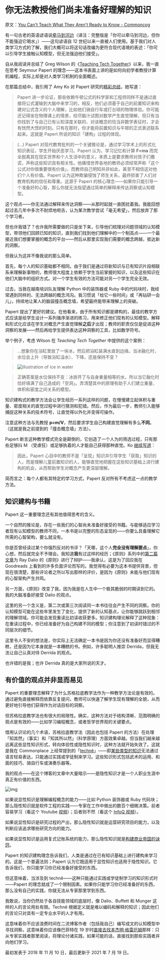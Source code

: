 # 你无法教授他们尚未准备好理解的知识

原文：[You Can't Teach What They Aren't Ready to Know - Commoncog](https://commoncog.com/you-cant-teach-what-they-arent-ready-to-know/)

有一句古老的英语谚语说[牵马到河边](https://www.phrases.org.uk/meanings/you-can-lead-a-horse-to-water.html?ref=commoncog.com)（译注：完整版是「你可以牵马到河边，但你不能强迫它喝水」）——这句谚语自 12 世纪以来一直被人们使用。基于我们对人类学习方式的了解，我们大概可以将这句话改编为更符合现代语境的表述：「你可以引导学生接触认知模型，但无法强迫他们接受」。

自从我阅读并总结了 Greg Wilson 的《[Teaching Tech Together](https://commoncog.com/teaching-tech-together/)》以来，我一直在思考 Seymour Papert 的理念——这本书表面上讲的是如何向初学者教授计算机编程，实际上却是对人类学习机制的全面概述。

在那篇总结中，我引用了 Amy Ko 对 Papert 研究的[精彩总结](https://medium.com/bits-and-behavior/mindstorms-what-did-papert-argue-and-what-does-it-mean-for-learning-and-education-c8324b58aca4?ref=commoncog.com)，她写道：

> Papert 进一步论证，那些依赖牛顿公式的科学家和工程师同样不是通过直接将公式灌输到大脑中来学习的，相反，他们必须基于自己的前置知识来构建对公式含义的个人理解，比如他们骑自行车或打台球的物理体验。你可能还记得坐在物理课上的情景，绞尽脑汁试图对数学产生直觉理解，但只有当你找到了与自己已有认知深度关联的、对该概念的恰当非数学表征时，才会有恍然大悟的时刻。只有在那时，你才能将前置知识与牛顿的正式表述联系起来。这就是 Papert 所说的知识「建构」过程的体现。

>

> (…) Papert 对现代教育批判的一个关键推论是，通过学习学术上的形式化知识表征，学生开始厌恶学习。Papert 认为，学习记忆和计算 **F=ma** 而完全脱离其在现实世界和个人生活中的意义，本质上是要求教师对孩子们撒谎，声称这些知识具有相关性。他痛惜世界各地的教师必须经常声称「这个公式对你很重要很有价值」，而教师自己明知并非如此，甚至不相信这对他们个人有价值。Papert 认为这种欺骗侵蚀了师生关系，最终损害了人们对教育机构的信任和尊重。这源于 Papert 的核心理念——如果你只能引导一个准备好的心智，那么你就无法指望通过简单的解释来传达洞察或认知模型。

这个观点——你无法通过解释来传达洞察——从那时起就一直困扰着我。我能回想起过去几年中多次不耐烦地咂舌，认为某次教学尝试「毫无希望」，然后放弃了那个学习者。

但也许我错了？也许我所需要做的只是坐下来，引导他们梳理对问题领域的认知模型，带领他们回顾已知的知识，直到我们找到他们理解中的一个制高点——一个最接近我们想要掌握的概念的平台——然后从那里实现我们需要的概念跨越，抵达新的洞察。

但我认为这并不像我说的那么简单。

首先，每个人的知识基础都不相同。由于我们是通过将新知识与已有知识片段相联系来理解新事物的，教师很大程度上依赖于学生当前掌握的知识，以及这些知识在他们大脑中的组织方式。对一个学生有效的方法可能对另一个学生完全无效。

过去，当我在越南培训队友理解 Python 中的装饰器或 Ruby 中的代码块时，我经常遇到同样的、无法跨越的概念鸿沟。我习惯说「给它一些时间」或「再钻研一会儿」，持续地让某人的脑袋撞击概念墙，希望最终能带来理解上的突破。

Papert 提出了更好的建议。在他看来，由于所有知识都是建构的，最佳的教学方式应该是给学生设计一系列循序渐进的练习，用来修正他们现有的认知模型。解释和形式化应该在学生对概念产生直觉理解**之后**才出现；教师的职责仅仅是促进这种洞察的发展——然后再给学生提供表达这种洞察的工具，比如数学符号。

举个例子，考虑 Wilson 在 *Teaching Tech Together* 中提供的这个案例：

> …想象你在浴缸里放了一块冰，然后把浴缸装满水直到边缘。当冰融化时，水位会上升（导致浴缸溢水）、下降，还是保持不变？

>

> ![illustration of ice in water](https://commoncog.com/content/images/2018/11/file0.svg)

>

> 正确答案是水位保持不变：冰排开了与自身重量相等的水，所以当它融化时恰好填满了自己造成的「空洞」。弄清楚其中的原理有助于人们建立重量、体积和密度之间关系的模型。

知识建构式的教学方法会让学生经历一系列这样的问题，在慢慢建立起体积与重量、密度相关的直觉过程中进行猜测和犯错。然后，作为最后一步，教师引入能够捕捉这种关系的技术符号，让直觉得以外化并变得可操作。

注意这种方法与先教授 **p=m/V**，然后要求学生自己构建直觉理解有多么**不同**。（这就是我之前提到的「撞击概念墙」方法）。

Papert 断言这种教学模式完全是颠倒的，它创造了一个人为的筛选过程，只有那些足够抖 M （受虐狂）或足够执着的人才能自己获得那种直觉。Ko [继续写道](https://medium.com/bits-and-behavior/mindstorms-what-did-papert-argue-and-what-does-it-mean-for-learning-and-education-c8324b58aca4?ref=commoncog.com)：

> 因此，Papert 心目中的教师不是「呈现」知识并引导学生「获取」知识的人，而是理解儿童前置知识的人，能够直觉地把握在这些知识基础上进行建构的机会，从而帮助学生对概念产生更深层理解。

简而言之：每个人都有其特定的学习方式，Papert 反对所有不考虑这一点的教学方法。

## 知识建构与书籍

Papert 这一重要理念还有其他值得思考的含义。

一个自然的推论是，存在一些我们的心智尚未准备好接受的书籍。与能够适应学习者现有认知模型的教师不同，一本书是以完整的形态呈现的——你要么具备理解它所需的心智架构，要么就没有。

你是否曾经读过某个你强烈反对的书评？「天哪，这个人**完全没有理解要点**」，你心想，然后就完全不予理会。我知道**我**有过这样的经历；《原则》系列中的[第二篇文章](https://commoncog.com/principles-book-summary/)为 Ray Dalio 的《原则》进行了辩护——我承认，这是为了回应我在 Goodreads 上看到的许多负面评论而写的。我觉得有必要为这本书提供背景，但现在很清楚，那些评论者之所以写出那样的评价，是因为《原则》未能与他们现有的心智架构产生共鸣。

另一方面，《原则》改变了我，因为我是在人生中一个极其脆弱的时期读到它的。我的大脑准备好接受 Dalio 的观点。

这里的另一个含义是，第二次或第三次阅读同一本书往往会产生不同的洞察。你的认知模型可能在这些年里发生了变化，提供了新的认知基点，让你能够跳跃到相邻的理解领域。你可能会发现重读比初读收获更多。知识建构理论解释了这种现象：在重读过程中，你已经准备好为自己构建不同的模型；你注意到了初读时错过的不同层次的细节。

这里令人不安的想法是，你实际上无法确定一本书是因为你还没有准备好而显得糟糕，还是因为它本身就是一本糟糕的书。例如，许多聪明人推崇 Derrida，但我无法让自己认真对待 Derrida 的观点。

也许错的是我；也许 Derrida 真的是大家所说的天才。

## 有价值的观点并非显而易见

Papert 的重要理念解释了为什么苏格拉底教学法作为一种教学方法论是有效的。通过避免直接解释而依靠反复提问，教师可以快速了解学生现有理解的全貌，从而更好地引导他们获得作为对话目标的洞察。

但苏格拉底教学法也有很大的局限性。确实，这种方法对于结构清晰、范围明确的观点是有效的——比如学习编程概念，或者哲学世界观的关键要点。

借用认识论的几个术语，苏格拉底教学法（因此也包括 Papert 的方法）在处理「知其然」（事实）和「知其所以然」（科学原理）方面效果卓越。但当我们越来越远离这些显性知识形式，转向体验性或隐性知识时，这种方法就开始失效了。这就是我在 Commonplace 上经常提到的「[technê](https://commoncog.com/how-to-read-self-help/#thinkofselfhelpastechn)」——即[某些类型的知识](https://en.wikipedia.org/wiki/Tacit_knowledge?ref=commoncog.com)无法通过语言轻易表达，只能通过实践或学徒制来学习。这些知识形式包括武术的运用、和面的技巧、骑自行车或演奏乐器等。

我的观点——在这个博客的文章中大量暗示——是隐性知识才是一个人职业生涯中真正有价值的东西。

![img](https://commoncog.com/content/images/2018/11/Different-types-of-knowledge.png)

如果说显性知识是理解编程概念的能力——比如 Python 装饰器或 Ruby 代码块；那么隐性知识就是软件工程的实践——专家在工作中做出的数百个细微决策。前者容易学习（看这个 Youtube [视频](https://www.youtube.com/watch?v=mZ5IwFfqvz8&ref=commoncog.com)）；后者则不然（看这个 [InfoQ 视频](https://www.infoq.com/presentations/Simple-Made-Easy?ref=commoncog.com)）。

如果说显性知识是研究过程的产出，那么隐性知识就是运营研究项目的能力，以及判断应该追求哪些研究方向的能力。

如果说显性知识是运用复式记账系统的能力，那么隐性知识就是[构建商业帝国的诀窍](https://commoncog.com/chinese-businessmen-let-reality-be-the-teacher/)。

Papert 的知识建构理念告诉我们，人类是通过在已有知识基础上进行建构来学习的。这是一个普遍法则；Papert 认为它既适用于显性知识也适用于隐性知识。它告诉我们，你只能学习你已经准备好接受的东西。

但这意味着，当涉及到 technê——这种只能通过实践或学徒制学习的知识形式时——Papert 的理念就成了一个限制因素。如果你只能学习你已经准备好的东西，那么没有自己的实践，你就无法从专家那里学到东西。

我敢说，当你仍然处于各自技能领域的底层时，像 Dalio、Buffett 和 Munger 这样的人的言论用处有限。Technê 根据定义就是难以编码和解释的知识；因此他们的言论只对具有一定专业水平的人才有用。

这意味着你不应该浪费时间在二流博客作者（包括我自己）编写成文的认知模型中寻找洞察。这意味着你应该像巴菲特在 19 岁时[直接去找本杰明·格雷厄姆](https://www.cnbc.com/2017/09/28/warren-buffett-describes-a-moment-when-he-was-20-that-changed-his-life.html?ref=commoncog.com)那样：只从专家实践者那里阅读，将理论付诸实践，如果可能的话，直接找到那些实践者并向他们学习。

最初发表于 2018 年 11 月 10 日，最后更新于 2021 年 7 月 19 日。